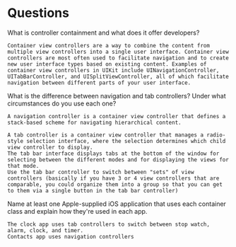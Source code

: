 #  Questions

What is controller containment and what does it offer developers?

    Container view controllers are a way to combine the content from multiple view controllers into a single user interface. Container view controllers are most often used to facilitate navigation and to create new user interface types based on existing content. Examples of container view controllers in UIKit include UINavigationController, UITabBarController, and UISplitViewController, all of which facilitate navigation between different parts of your user interface.


What is the difference between navigation and tab controllers? Under what circumstances do you use each one?

    A navigation controller is a container view controller that defines a stack-based scheme for navigating hierarchical content.
    
    A tab controller is a container view controller that manages a radio-style selection interface, where the selection determines which child view controller to display.
    The tab bar interface displays tabs at the bottom of the window for selecting between the different modes and for displaying the views for that mode.
    Use the tab bar controller to switch between "sets" of view controllers (basically if you have 3 or 4 view controllers that are comparable, you could organize them into a group so that you can get to them via a single button in the tab bar controller)
   

Name at least one Apple-supplied iOS application that uses each container class and explain how they're used in each app.

    The clock app uses tab controllers to switch between stop watch, alarm, clock, and timer. 
    Contacts app uses navigation controllers
